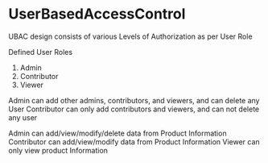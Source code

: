 # UserBasedAccessControl

UBAC design consists of various Levels of Authorization as per User Role

Defined User Roles

1. Admin
2. Contributor
3. Viewer

Admin can add other admins, contributors, and viewers, and can delete any User
Contributor can only add contributors and viewers, and can not delete any user

Admin can add/view/modify/delete data from Product Information
Contributor can add/view/modify data from Product Information
Viewer can only view product Information